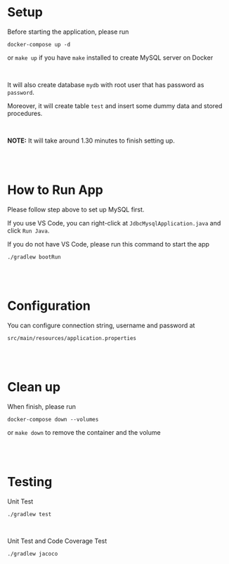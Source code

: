 # Setup

Before starting the application, please run

```
docker-compose up -d
```

or `make up` if you have `make` installed to create MySQL server on Docker

<br>

It will also create database `mydb` with root user that has password as `password`.

Moreover, it will create table `test` and insert some dummy data and stored procedures.

<br>

**NOTE:** It will take around 1.30 minutes to finish setting up.

<br>
<br>

# How to Run App

Please follow step above to set up MySQL first.

If you use VS Code, you can right-click at `JdbcMysqlApplication.java` and click `Run Java`.

If you do not have VS Code, please run this command to start the app

```
./gradlew bootRun
```

<br>
<br>

# Configuration

You can configure connection string, username and password at

```
src/main/resources/application.properties
```

<br>
<br>

# Clean up

When finish, please run

```
docker-compose down --volumes
```

or `make down` to remove the container and the volume

<br>
<br>

# Testing

Unit Test

`./gradlew test`

<br>

Unit Test and Code Coverage Test

`./gradlew jacoco`

<br>
<br>
